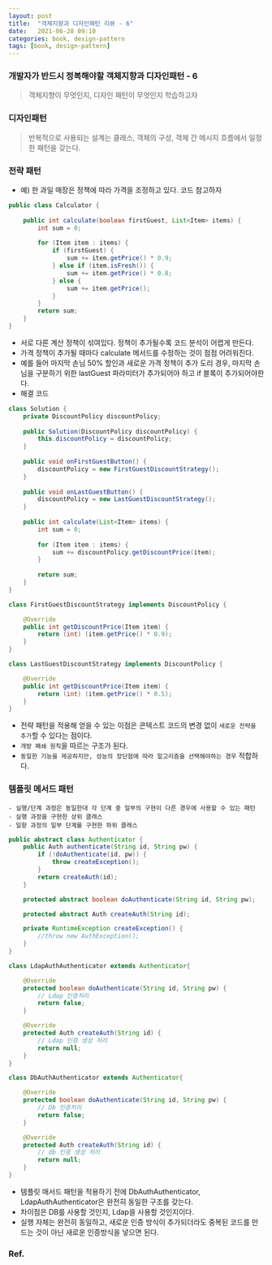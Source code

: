 ```yaml
---
layout: post
title:  "객체지향과 디자인패턴 리뷰 - 6"
date:   2021-06-28 09:10
categories: book, design-pattern
tags: [book, design-pattern]
---
```


### 개발자가 반드시 정복해야할 객체지향과 디자인패턴 - 6

> 객체지향이 무엇인지, 디자인 패턴이 무엇인지 학습하고자

### 디자인패턴
> 반복적으로 사용되는 설계는 클래스, 객체의 구성, 객체 간 메시지 흐름에서 일정한 패턴을 갖는다.


### 전략 패턴
- 예) 한 과일 매장은 정책에 따라 가격을 조정하고 있다. 코드 참고하자

```java
public class Calculator {
    
    public int calculate(boolean firstGuest, List<Item> items) {
        int sum = 0;
        
        for (Item item : items) {
            if (firstGuest) {
                sum += item.getPrice() * 0.9;
            } else if (item.isFresh()) {
                sum += item.getPrice() * 0.8;
            } else {
                sum += item.getPrice();
            }
        }
        return sum;
    }
}
```

- 서로 다른 계산 정책이 섞여있다. 정책이 추가될수록 코드 분석이 어렵게 만든다.
- 가격 정책이 추가될 때마다 calculate 메서드를 수정하는 것이 점점 어려워진다.
- 예를 들어 마지막 손님 50% 할인과 새로운 가격 정책이 추가 도리 경우, 마지막 손님을 구분하기 위한 lastGuest 파라미터가 추가되어야 하고 if 블록이 추가되어야한다.
- 해결 코드

```java
class Solution {
    private DiscountPolicy discountPolicy;
    
    public Solution(DiscountPolicy discountPolicy) {
        this.discountPolicy = discountPolicy;
    }
    
    public void onFirstGuestButton() {
        discountPolicy = new FirstGuestDiscountStrategy();
    }
    
    public void onLastGuestButton() {
        discountPolicy = new LastGuestDiscountStrategy();
    }
    
    public int calculate(List<Item> items) {
        int sum = 0; 
        
        for (Item item : items) {
            sum += discountPolicy.getDiscountPrice(item);
        }
        
        return sum;
    }
}

class FirstGuestDiscountStrategy implements DiscountPolicy {

    @Override
    public int getDiscountPrice(Item item) {
        return (int) (item.getPrice() * 0.9);
    }
}

class LastGuestDiscountStrategy implements DiscountPolicy {

    @Override
    public int getDiscountPrice(Item item) {
        return (int) (item.getPrice() * 0.5);
    }
}
```

- 전략 패턴을 적용해 얻을 수 있는 이점은 콘텍스트 코드의 변경 없이 `새로운 전략을 추가`할 수 있다는 점이다.
- `개방 폐쇄 원칙`을 따르는 구조가 된다.
- `동일한 기능을 제공하지만, 성능의 장단점에 따라 알고리즘을 선택해야하는 경우` 적합하다.

### 템플릿 메서드 패턴
    - 실행/단계 과정은 동일한대 각 단계 중 일부의 구현이 다른 경우에 사용할 수 있는 패턴
    - 실행 과정을 구현한 상위 클래스
    - 일항 과정의 일부 단계를 구현한 하위 클래스

```java
public abstract class Authenticator {
    public Auth authenticate(String id, String pw) {
        if (!doAuthenticate(id, pw)) {
            throw createException();
        }
        return createAuth(id); 
    }

    protected abstract boolean doAuthenticate(String id, String pw);

    protected abstract Auth createAuth(String id);

    private RuntimeException createException() {
        //throw new AuthException();
    }
}

class LdapAuthAuthenticator extends Authenticator{

    @Override
    protected boolean doAuthenticate(String id, String pw) {
        // Ldap 인증처리
        return false;
    }

    @Override
    protected Auth createAuth(String id) {
        // Ldap 인증 생성 처리
        return null;
    }
}

class DbAuthAuthenticator extends Authenticator{

    @Override
    protected boolean doAuthenticate(String id, String pw) {
        // Db 인증처리
        return false;
    }

    @Override
    protected Auth createAuth(String id) {
        // db 인증 생성 처리
        return null;
    }
}
```

- 템플릿 매서드 패턴을 적용하기 전에 DbAuthAuthenticator, LdapAuthAuthenticator은 완전히 동일한 구조를 갖는다.
- 차이점은 DB를 사용할 것인지, Ldap을 사용할 것인지이다.
- 실행 자체는 완전히 동일하고, 새로운 인증 방식이 추가되더라도 중복된 코드를 만드는 것이 아닌 새로운 인증방식을 넣으면 된다.

 ### Ref.
